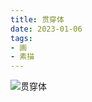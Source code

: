 ```yaml
---
title: 贯穿体
date: 2023-01-06
tags:
- 画
- 素描
---
```


![贯穿体](60152184-EE8E-49C5-B646-5B94BFDC5C7B.JPG)